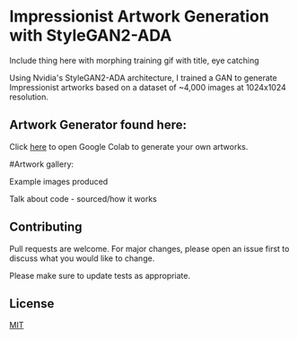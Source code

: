 # Impressionist Artwork Generation with StyleGAN2-ADA

Include thing here with morphing training gif with title, eye catching

Using Nvidia's StyleGAN2-ADA architecture, I trained a GAN to generate Impressionist artworks based on a dataset of ~4,000 images at 1024x1024 resolution. 

## Artwork Generator found here:

Click [here](https://colab.research.google.com/drive/1rmR026gTGRpxITKUvDGvfH_gi7zC2Bq7?usp=sharing) to open Google Colab to generate your own artworks. 

#Artwork gallery:

Example images produced

Talk about code - sourced/how it works

## Contributing
Pull requests are welcome. For major changes, please open an issue first to discuss what you would like to change.

Please make sure to update tests as appropriate.

## License
[MIT](https://choosealicense.com/licenses/mit/)
